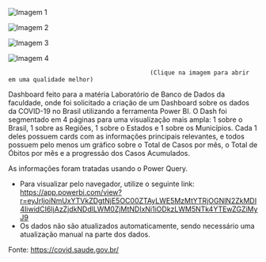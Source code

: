 ![Imagem 1](https://user-images.githubusercontent.com/65839541/85435610-19a4b780-b55e-11ea-9567-d2bddf38fe16.png)

![Imagem 2](https://user-images.githubusercontent.com/65839541/85435615-1c9fa800-b55e-11ea-86f3-98555af05b19.png)

![Imagem 3](https://user-images.githubusercontent.com/65839541/85435618-1e696b80-b55e-11ea-8f6d-7568ebf93521.png)

![Imagem 4](https://user-images.githubusercontent.com/65839541/85435621-1f9a9880-b55e-11ea-9072-886dde46436d.png)

                                            (Clique na imagem para abrir em uma qualidade melhor)
                                            
  Dashboard feito para a matéria Laboratório de Banco de Dados da faculdade, onde foi solicitado a criação de um Dashboard sobre os dados da COVID-19 no Brasil utilizando a ferramenta Power BI.
  O Dash foi segmentado em 4 páginas para uma visualização mais ampla: 1 sobre o Brasil, 1 sobre as Regiões, 1 sobre o Estados e 1 sobre os Municípios. Cada 1 deles possuem cards com as informações principais relevantes, e todos possuem pelo menos um gráfico sobre o Total de Casos por mês, o Total de Óbitos por mês e a progressão dos Casos Acumulados.
  
  As informações foram tratadas usando o Power Query.
  
  * Para visualizar pelo navegador, utilize o seguinte link: https://app.powerbi.com/view?r=eyJrIjoiNmUxYTVkZDgtNjE5OC00ZTAyLWE5MzMtYTRjOGNlN2ZkMDI4IiwidCI6IjAzZjdkNDdlLWM0ZjMtNDIxNi1iODkzLWM5NTk4YTEwZGZiMyJ9
  * Os dados não são atualizados automaticamente, sendo necessário uma atualização manual na parte dos dados.
  
  Fonte: https://covid.saude.gov.br/

